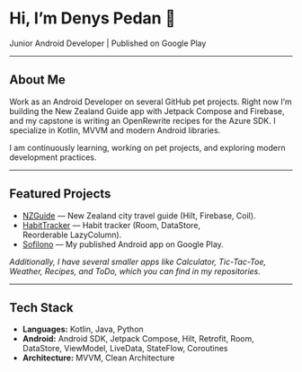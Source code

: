 # Hi, I’m Denys Pedan 👋

Junior Android Developer | Published on Google Play

---

## About Me

Work as an Android Developer on several GitHub pet projects. Right now I’m building the New Zealand Guide app with Jetpack Compose and Firebase, and my capstone is writing an OpenRewrite recipes for the Azure SDK. I specialize in Kotlin, MVVM and modern Android libraries.

I am continuously learning, working on pet projects, and exploring modern development practices.

---

## Featured Projects

* [NZGuide](https://github.com/DoggyDoggyDoggy/New-Zealand-Guide) — New Zealand city travel guide (Hilt, Firebase, Coil).
* [HabitTracker](https://github.com/DoggyDoggyDoggy/HabitTracker) — Habit tracker (Room, DataStore, Reorderable LazyColumn).
* [Sofilono](https://play.google.com/store/apps/details?id=diomaxius.denys.sofilono) — My published Android app on Google Play.

*Additionally, I have several smaller apps like Calculator, Tic-Tac-Toe, Weather, Recipes, and ToDo, which you can find in my repositories.*

---

## Tech Stack

* **Languages:** Kotlin, Java, Python
* **Android:** Android SDK, Jetpack Compose, Hilt, Retrofit, Room, DataStore, ViewModel, LiveData, StateFlow, Coroutines
* **Architecture:** MVVM, Clean Architecture

